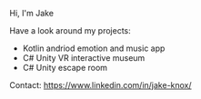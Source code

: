 Hi, I'm Jake

Have a look around my projects:
- Kotlin andriod emotion and music app
- C# Unity VR interactive museum
- C# Unity escape room


Contact: https://www.linkedin.com/in/jake-knox/

<!---
Jake-Knox/Jake-Knox is a ✨ special ✨ repository because its `README.md` (this file) appears on your GitHub profile.
You can click the Preview link to take a look at your changes.

- 👋 Hi, I’m @Jake-Knox
- 👀 I’m interested in mobile, web and C# development
- 🌱 I’m currently learning Swift, C++ and React
- 💞️ I’m looking for remote development opertunities based in Greater Manchester
- 📫 How to reach me - https://www.linkedin.com/in/jake-knox/

--->
